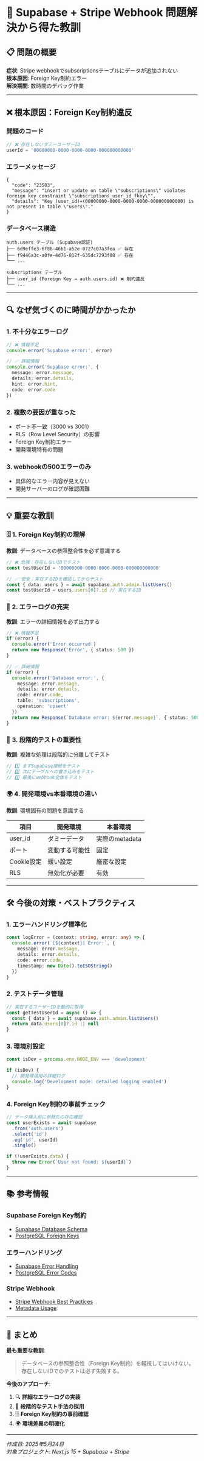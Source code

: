 # 🎯 Supabase + Stripe Webhook 問題解決から得た教訓

## 📋 問題の概要

**症状**: Stripe webhookでsubscriptionsテーブルにデータが追加されない  
**根本原因**: Foreign Key制約エラー  
**解決期間**: 数時間のデバッグ作業

---

## ❌ 根本原因：Foreign Key制約違反

### 問題のコード
```typescript
// ❌ 存在しないダミーユーザーID
userId = '00000000-0000-0000-0000-000000000000'
```

### エラーメッセージ
```
{
  "code": "23503",
  "message": "insert or update on table \"subscriptions\" violates foreign key constraint \"subscriptions_user_id_fkey\"",
  "details": "Key (user_id)=(00000000-0000-0000-0000-000000000000) is not present in table \"users\"."
}
```

### データベース構造
```
auth.users テーブル (Supabase認証)
├── 6d9effe3-6f86-46b1-a52e-0727c07a3fea ✅ 存在
├── f9446a3c-a0fe-4d76-812f-635dc7293f08 ✅ 存在
└── ...

subscriptions テーブル
├── user_id (Foreign Key → auth.users.id) ❌ 制約違反
└── ...
```

---

## 🔍 なぜ気づくのに時間がかかったか

### 1. **不十分なエラーログ**
```typescript
// ❌ 情報不足
console.error('Supabase error:', error)

// ✅ 詳細情報
console.error('Supabase error:', {
  message: error.message,
  details: error.details,
  hint: error.hint,
  code: error.code
})
```

### 2. **複数の要因が重なった**
- ポート不一致（3000 vs 3001）
- RLS（Row Level Security）の影響
- Foreign Key制約エラー
- 開発環境特有の問題

### 3. **webhookの500エラーのみ**
- 具体的なエラー内容が見えない
- 開発サーバーのログが確認困難

---

## 💡 重要な教訓

### 🗄️ **1. Foreign Key制約の理解**

**教訓**: データベースの参照整合性を必ず意識する

```typescript
// ❌ 危険：存在しないIDでテスト
const testUserId = '00000000-0000-0000-0000-000000000000'

// ✅ 安全：実在するIDを確認してからテスト
const { data: users } = await supabase.auth.admin.listUsers()
const testUserId = users.users[0]?.id // 実在するID
```

### 📝 **2. エラーログの充実**

**教訓**: エラーの詳細情報を必ず出力する

```typescript
// ❌ 情報不足
if (error) {
  console.error('Error occurred')
  return new Response('Error', { status: 500 })
}

// ✅ 詳細情報
if (error) {
  console.error('Database error:', {
    message: error.message,
    details: error.details,
    code: error.code,
    table: 'subscriptions',
    operation: 'upsert'
  })
  return new Response(`Database error: ${error.message}`, { status: 500 })
}
```

### 🧪 **3. 段階的テストの重要性**

**教訓**: 複雑な処理は段階的に分離してテスト

```typescript
// 1️⃣ まずSupabase接続をテスト
// 2️⃣ 次にテーブルへの書き込みをテスト  
// 3️⃣ 最後にwebhook全体をテスト
```

### 🌍 **4. 開発環境vs本番環境の違い**

**教訓**: 環境固有の問題を意識する

| 項目 | 開発環境 | 本番環境 |
|------|----------|----------|
| user_id | ダミーデータ | 実際のmetadata |
| ポート | 変動する可能性 | 固定 |
| Cookie設定 | 緩い設定 | 厳密な設定 |
| RLS | 無効化が必要 | 有効 |

---

## 🛠️ 今後の対策・ベストプラクティス

### **1. エラーハンドリング標準化**
```typescript
const logError = (context: string, error: any) => {
  console.error(`[${context}] Error:`, {
    message: error.message,
    details: error.details,
    code: error.code,
    timestamp: new Date().toISOString()
  })
}
```

### **2. テストデータ管理**
```typescript
// 実在するユーザーIDを動的に取得
const getTestUserId = async () => {
  const { data } = await supabase.auth.admin.listUsers()
  return data.users[0]?.id || null
}
```

### **3. 環境別設定**
```typescript
const isDev = process.env.NODE_ENV === 'development'

if (isDev) {
  // 開発環境用の詳細ログ
  console.log('Development mode: detailed logging enabled')
}
```

### **4. Foreign Key制約の事前チェック**
```typescript
// データ挿入前に参照先の存在確認
const userExists = await supabase
  .from('auth.users')
  .select('id')
  .eq('id', userId)
  .single()

if (!userExists.data) {
  throw new Error(`User not found: ${userId}`)
}
```

---

## 📚 参考情報

### **Supabase Foreign Key制約**
- [Supabase Database Schema](https://supabase.com/docs/guides/database/tables)
- [PostgreSQL Foreign Keys](https://www.postgresql.org/docs/current/tutorial-fk.html)

### **エラーハンドリング**
- [Supabase Error Handling](https://supabase.com/docs/reference/javascript/error-handling)
- [PostgreSQL Error Codes](https://www.postgresql.org/docs/current/errcodes-appendix.html)

### **Stripe Webhook**
- [Stripe Webhook Best Practices](https://stripe.com/docs/webhooks/best-practices)
- [Metadata Usage](https://stripe.com/docs/api/metadata)

---

## 🎯 まとめ

**最も重要な教訓**: 
> データベースの参照整合性（Foreign Key制約）を軽視してはいけない。存在しないIDでのテストは必ず失敗する。

**今後のアプローチ**:
1. 🔍 **詳細なエラーログの実装**
2. 🧪 **段階的なテスト手法の採用** 
3. 🗄️ **Foreign Key制約の事前確認**
4. 🌍 **環境差異の明確化**

---

*作成日: 2025年5月24日*  
*対象プロジェクト: Next.js 15 + Supabase + Stripe* 
